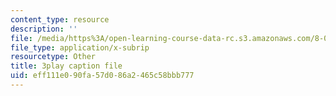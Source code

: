 ```yaml
---
content_type: resource
description: ''
file: /media/https%3A/open-learning-course-data-rc.s3.amazonaws.com/8-04-quantum-physics-i-spring-2016/eff111e090fa57d086a2465c58bbb777_NXPvXI603RA.vtt
file_type: application/x-subrip
resourcetype: Other
title: 3play caption file
uid: eff111e0-90fa-57d0-86a2-465c58bbb777
---
```


